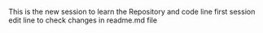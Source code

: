 This is the new session to learn the Repository and code line
first session
edit line to check changes in readme.md file

